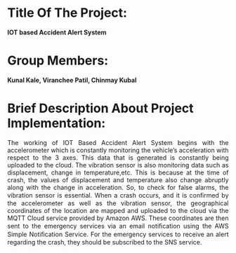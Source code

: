 # Title Of The Project: 						
**IOT based Accident Alert System**

# Group Members:					
**Kunal Kale, Viranchee Patil, Chinmay Kubal**


# Brief Description About Project Implementation:
<p align="justify">
The working of IOT Based Accident Alert System begins with the accelerometer which is constantly monitoring the vehicle’s acceleration with respect to the 3 axes. This data that is generated is constantly being uploaded to the cloud. The vibration sensor is also monitoring data such as displacement, change in temperature,etc. This is because at the time of crash, the values of displacement and temperature also change abruptly along with the change in acceleration. So, to check for false alarms, the vibration sensor is essential. When a crash occurs, and it is conﬁrmed by the accelerometer as well as the vibration sensor, the geographical coordinates of the location are mapped and uploaded to the cloud via the MQTT Cloud service provided by Amazon AWS. These coordinates are then sent to the emergency services via an email notiﬁcation using the AWS Simple Notiﬁcation Service. For the emergency services to receive an alert regarding the crash, they should be subscribed to the SNS service.
  </p>
